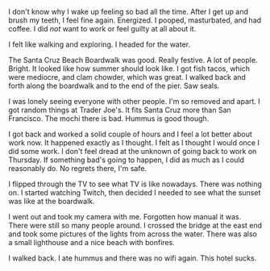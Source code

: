 I don't know why I wake up feeling so bad all the time. After I get up and brush my teeth, I feel fine again. Energized. I pooped, masturbated, and had coffee. I did *not* want to work or feel guilty at all about it.

I felt like walking and exploring. I headed for the water.

The Santa Cruz Beach Boardwalk was good. Really festive. A lot of people. Bright. It looked like how summer should look like. I got fish tacos, which were mediocre, and clam chowder, which was great. I walked back and forth along the boardwalk and to the end of the pier. Saw seals.

I was lonely seeing everyone with other people. I'm so removed and apart. I got random things at Trader Joe's. It fits Santa Cruz more than San Francisco. The mochi there is bad. Hummus is good though.

I got back and worked a solid couple of hours and I feel a lot better about work now. It happened exactly as I thought. I felt as I thought I would once I did some work. I don't feel dread at the unknown of going back to work on Thursday. If something bad's going to happen, I did as much as I could reasonably do. No regrets there, I'm safe.

I flipped through the TV to see what TV is like nowadays. There was nothing on. I started watching Twitch, then decided I needed to see what the sunset was like at the boardwalk.

I went out and took my camera with me. Forgotten how manual it was. There were still so many people around. I crossed the bridge at the east end and took some pictures of the lights from across the water. There was also a small lighthouse and a nice beach with bonfires.

I walked back. I ate hummus and there was no wifi again. This hotel sucks.
